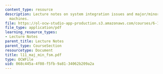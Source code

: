 ```yaml
---
content_type: resource
description: Lecture notes on system integration issues and major/minor finite state
  machines.
file: https://ol-ocw-studio-app-production.s3.amazonaws.com/courses/6-111-introductory-digital-systems-laboratory-spring-2006/068c445a4f08f5fb9a8134062b209a2a_l11_maj_min_fsm.pdf
file_type: application/pdf
learning_resource_types:
- Lecture Notes
parent_title: Lecture Notes
parent_type: CourseSection
resourcetype: Document
title: l11_maj_min_fsm.pdf
type: OCWFile
uid: 068c445a-4f08-f5fb-9a81-34062b209a2a
---
```

